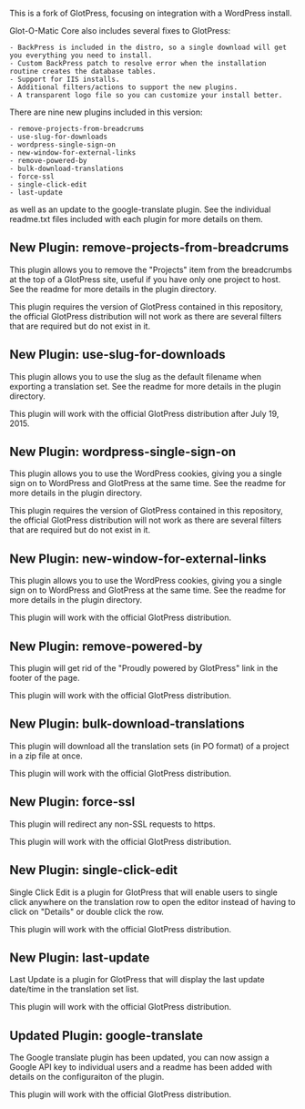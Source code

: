 This is a fork of GlotPress, focusing on integration with a WordPress install.

Glot-O-Matic Core also includes several fixes to GlotPress:

	- BackPress is included in the distro, so a single download will get you everything you need to install.
	- Custom BackPress patch to resolve error when the installation routine creates the database tables.
	- Support for IIS installs.
	- Additional filters/actions to support the new plugins.
	- A transparent logo file so you can customize your install better.

There are nine new plugins included in this version:

	- remove-projects-from-breadcrums
	- use-slug-for-downloads
	- wordpress-single-sign-on
	- new-window-for-external-links
	- remove-powered-by
	- bulk-download-translations
	- force-ssl
	- single-click-edit
	- last-update
	
as well as an update to the google-translate plugin.  See the individual readme.txt files included with each plugin for more details on them.

New Plugin: remove-projects-from-breadcrums
-------------------------------------------
This plugin allows you to remove the "Projects" item from the breadcrumbs at the top of a GlotPress site, useful if you have only one project to host.  See the readme for more details in the plugin directory.
	
This plugin requires the version of GlotPress contained in this repository, the official GlotPress distribution will not work as there are several filters that are required but do not exist in it.
	
New Plugin: use-slug-for-downloads
----------------------------------
This plugin allows you to use the slug as the default filename when exporting a translation set.  See the readme for more details in the plugin directory.
	
This plugin will work with the official GlotPress distribution after July 19, 2015.

New Plugin: wordpress-single-sign-on
------------------------------------
This plugin allows you to use the WordPress cookies, giving you a single sign on to WordPress and GlotPress at the same time.  See the readme for more details in the plugin directory.

This plugin requires the version of GlotPress contained in this repository, the official GlotPress distribution will not work as there are several filters that are required but do not exist in it.
	
New Plugin: new-window-for-external-links
-----------------------------------------
This plugin allows you to use the WordPress cookies, giving you a single sign on to WordPress and GlotPress at the same time.  See the readme for more details in the plugin directory.

This plugin will work with the official GlotPress distribution.

New Plugin: remove-powered-by
-----------------------------
This plugin will get rid of the "Proudly powered by GlotPress" link in the footer of the page.

This plugin will work with the official GlotPress distribution.
	
New Plugin: bulk-download-translations
--------------------------------------
This plugin will download all the translation sets (in PO format) of a project in a zip file at once.

This plugin will work with the official GlotPress distribution.
	
New Plugin: force-ssl
--------------------------------------
This plugin will redirect any non-SSL requests to https.

This plugin will work with the official GlotPress distribution.

New Plugin: single-click-edit
---------------------------------
Single Click Edit is a plugin for GlotPress that will enable users to single click anywhere on the translation row to open the editor instead of having to click on "Details" or double click the row.
	
This plugin will work with the official GlotPress distribution.

New Plugin: last-update
---------------------------------
Last Update is a plugin for GlotPress that will display the last update date/time in the translation set list.
	
This plugin will work with the official GlotPress distribution.

Updated Plugin: google-translate
--------------------------------
The Google translate plugin has been updated, you can now assign a Google API key to individual users and a readme has been added with details on the configuraiton of the plugin.
	
This plugin will work with the official GlotPress distribution.

